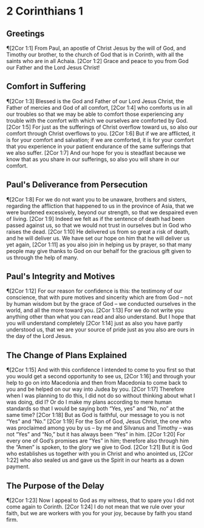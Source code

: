 # 2 Corinthians 1

## Greetings
¶[2Cor 1:1] From Paul, an apostle of Christ Jesus by the will of God, and Timothy our brother, to the church of God that is in Corinth, with all the saints who are in all Achaia.
[2Cor 1:2] Grace and peace to you from God our Father and the Lord Jesus Christ!

## Comfort in Suffering
¶[2Cor 1:3] Blessed is the God and Father of our Lord Jesus Christ, the Father of mercies and God of all comfort,
[2Cor 1:4] who comforts us in all our troubles so that we may be able to comfort those experiencing any trouble with the comfort with which we ourselves are comforted by God.
[2Cor 1:5] For just as the sufferings of Christ overflow toward us, so also our comfort through Christ overflows to you.
[2Cor 1:6] But if we are afflicted, it is for your comfort and salvation; if we are comforted, it is for your comfort that you experience in your patient endurance of the same sufferings that we also suffer.
[2Cor 1:7] And our hope for you is steadfast because we know that as you share in our sufferings, so also you will share in our comfort.

## Paul's Deliverance from Persecution
¶[2Cor 1:8] For we do not want you to be unaware, brothers and sisters, regarding the affliction that happened to us in the province of Asia, that we were burdened excessively, beyond our strength, so that we despaired even of living.
[2Cor 1:9] Indeed we felt as if the sentence of death had been passed against us, so that we would not trust in ourselves but in God who raises the dead.
[2Cor 1:10] He delivered us from so great a risk of death, and he will deliver us. We have set our hope on him that he will deliver us yet again,
[2Cor 1:11] as you also join in helping us by prayer, so that many people may give thanks to God on our behalf for the gracious gift given to us through the help of many.

## Paul's Integrity and Motives
¶[2Cor 1:12] For our reason for confidence is this: the testimony of our conscience, that with pure motives and sincerity which are from God – not by human wisdom but by the grace of God – we conducted ourselves in the world, and all the more toward you.
[2Cor 1:13] For we do not write you anything other than what you can read and also understand. But I hope that you will understand completely
[2Cor 1:14] just as also you have partly understood us, that we are your source of pride just as you also are ours in the day of the Lord Jesus.

## The Change of Plans Explained
¶[2Cor 1:15] And with this confidence I intended to come to you first so that you would get a second opportunity to see us,
[2Cor 1:16] and through your help to go on into Macedonia and then from Macedonia to come back to you and be helped on our way into Judea by you.
[2Cor 1:17] Therefore when I was planning to do this, I did not do so without thinking about what I was doing, did I? Or do I make my plans according to mere human standards so that I would be saying both “Yes, yes” and “No, no” at the same time?
[2Cor 1:18] But as God is faithful, our message to you is not “Yes” and “No.”
[2Cor 1:19] For the Son of God, Jesus Christ, the one who was proclaimed among you by us – by me and Silvanus and Timothy – was not “Yes” and “No,” but it has always been “Yes” in him.
[2Cor 1:20] For every one of God’s promises are “Yes” in him; therefore also through him the “Amen” is spoken, to the glory we give to God.
[2Cor 1:21] But it is God who establishes us together with you in Christ and who anointed us,
[2Cor 1:22] who also sealed us and gave us the Spirit in our hearts as a down payment.

## The Purpose of the Delay
¶[2Cor 1:23] Now I appeal to God as my witness, that to spare you I did not come again to Corinth.
[2Cor 1:24] I do not mean that we rule over your faith, but we are workers with you for your joy, because by faith you stand firm.

